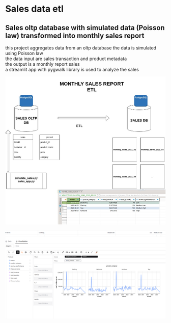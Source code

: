# Sales data etl


## Sales oltp database with simulated data (Poisson law) transformed into monthly sales report
this project aggregates data from an oltp database the data is simulated using Poisson law <br>
the data input are sales transaction and product metadata <br>
the output is a monthly report sales <br>
a streamlit app with pygwalk library is used to analyze the sales <br>


![Alt text](ETL.jpg "ETL structure")

![Alt text](revenue.png "Monthly report")